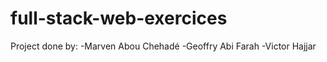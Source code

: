 # full-stack-web-exercices
Project done by:
  -Marven Abou Chehadé
  -Geoffry Abi  Farah
  -Victor Hajjar
